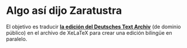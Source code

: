 # Algo así dijo Zaratustra

El objetivo es traducir **[la edición del Deutsches Text Archiv](https://www.deutschestextarchiv.de/book/show/nietzsche_zarathustra01_1883)** (de dominio público) en el archivo de XeLaTeX para crear una edición bilingüe en paralelo.
